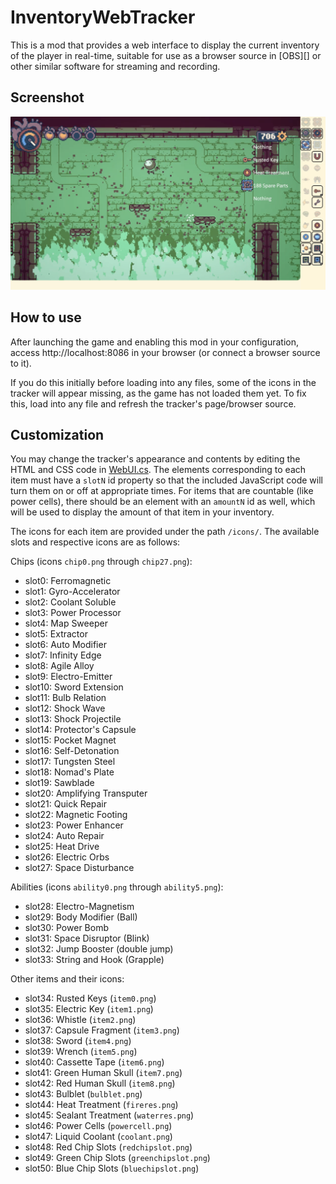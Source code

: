 # InventoryWebTracker

This is a mod that provides a web interface to display the current
inventory of the player in real-time, suitable for use as a browser source
in [OBS][] or other similar software for streaming and recording.

## Screenshot

![A screenshot with the game on the left and a two-column inventory display on the right](screenshot.png)

## How to use

After launching the game and enabling this mod in your configuration,
access http://localhost:8086 in your browser (or connect a browser source
to it).

If you do this initially before loading into any files, some of
the icons in the tracker will appear missing, as the game has not loaded
them yet. To fix this, load into any file and refresh the tracker's
page/browser source.

## Customization

You may change the tracker's appearance and contents by editing the HTML and
CSS code in [WebUI.cs](InventoryWebTracker/WebUI.cs). The elements
corresponding to each item must have a `slotN` id property so that the
included JavaScript code will turn them on or off at appropriate times.
For items that are countable (like power cells), there should be an element
with an `amountN` id as well, which will be used to display the amount of that
item in your inventory.

The icons for each item are provided under the path `/icons/`. 
The available slots and respective icons are as follows:

Chips (icons `chip0.png` through `chip27.png`):

- slot0: Ferromagnetic
- slot1: Gyro-Accelerator
- slot2: Coolant Soluble
- slot3: Power Processor
- slot4: Map Sweeper
- slot5: Extractor
- slot6: Auto Modifier
- slot7: Infinity Edge
- slot8: Agile Alloy
- slot9: Electro-Emitter
- slot10: Sword Extension
- slot11: Bulb Relation
- slot12: Shock Wave
- slot13: Shock Projectile
- slot14: Protector's Capsule
- slot15: Pocket Magnet
- slot16: Self-Detonation
- slot17: Tungsten Steel
- slot18: Nomad's Plate
- slot19: Sawblade
- slot20: Amplifying Transputer
- slot21: Quick Repair
- slot22: Magnetic Footing
- slot23: Power Enhancer
- slot24: Auto Repair
- slot25: Heat Drive
- slot26: Electric Orbs
- slot27: Space Disturbance

Abilities (icons `ability0.png` through `ability5.png`):

- slot28: Electro-Magnetism
- slot29: Body Modifier (Ball)
- slot30: Power Bomb
- slot31: Space Disruptor (Blink)
- slot32: Jump Booster (double jump)
- slot33: String and Hook (Grapple)

Other items and their icons:

- slot34: Rusted Keys (`item0.png`)
- slot35: Electric Key (`item1.png`)
- slot36: Whistle (`item2.png`)
- slot37: Capsule Fragment (`item3.png`)
- slot38: Sword (`item4.png`)
- slot39: Wrench (`item5.png`)
- slot40: Cassette Tape (`item6.png`)
- slot41: Green Human Skull (`item7.png`)
- slot42: Red Human Skull (`item8.png`)
- slot43: Bulblet (`bulblet.png`)
- slot44: Heat Treatment (`fireres.png`)
- slot45: Sealant Treatment (`waterres.png`)
- slot46: Power Cells (`powercell.png`)
- slot47: Liquid Coolant (`coolant.png`)
- slot48: Red Chip Slots (`redchipslot.png`)
- slot49: Green Chip Slots (`greenchipslot.png`)
- slot50: Blue Chip Slots (`bluechipslot.png`)
